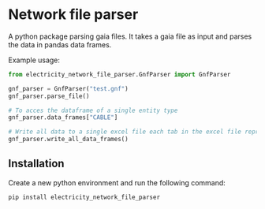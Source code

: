 # Network file parser
A python package parsing gaia files. It takes a gaia file as input and parses the data in pandas data frames.

Example usage:

```python
from electricity_network_file_parser.GnfParser import GnfParser

gnf_parser = GnfParser("test.gnf")
gnf_parser.parse_file()

# To acces the dataframe of a single entity type
gnf_parser.data_frames["CABLE"]

# Write all data to a single excel file each tab in the excel file represents an entity in the gaia file
gnf_parser.write_all_data_frames()
```

## Installation

Create a new python environment and run the following command:

`pip install electricity_network_file_parser `
